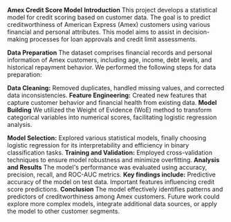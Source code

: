 
**Amex Credit Score Model**
**Introduction**
This project develops a statistical model for credit scoring based on customer data. The goal is to predict creditworthiness of American Express (Amex) customers using various financial and personal attributes. This model aims to assist in decision-making processes for loan approvals and credit limit assessments.

**Data Preparation**
The dataset comprises financial records and personal information of Amex customers, including age, income, debt levels, and historical repayment behavior. We performed the following steps for data preparation:

**Data Cleaning:** Removed duplicates, handled missing values, and corrected data inconsistencies.
**Feature Engineering:** Created new features that capture customer behavior and financial health from existing data.
**Model Building**
We utilized the Weight of Evidence (WoE) method to transform categorical variables into numerical scores, facilitating logistic regression analysis.

**Model Selection:** Explored various statistical models, finally choosing logistic regression for its interpretability and efficiency in binary classification tasks.
**Training and Validation:** Employed cross-validation techniques to ensure model robustness and minimize overfitting.
**Analysis and Results**
The model's performance was evaluated using accuracy, precision, recall, and ROC-AUC metrics. 
**Key findings include:**
Predictive accuracy of the model on test data.
Important features influencing credit score predictions.
**Conclusion**
The model effectively identifies patterns and predictors of creditworthiness among Amex customers. Future work could explore more complex models, integrate additional data sources, or apply the model to other customer segments.
